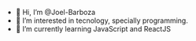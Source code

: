 - 👋 Hi, I’m @Joel-Barboza
- 👀 I’m interested in tecnology, specially programming.
- 🌱 I’m currently learning JavaScript and ReactJS

<!---
Joel-Barboza/Joel-Barboza is a ✨ special ✨ repository because its `README.md` (this file) appears on your GitHub profile.
You can click the Preview link to take a look at your changes.
--->
